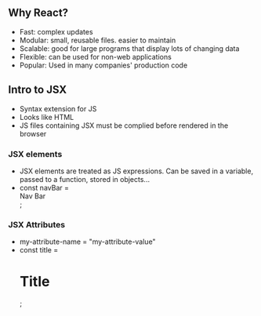 ## Why React?
* Fast: complex updates
* Modular: small, reusable files. easier to maintain
* Scalable: good for large programs that display lots of changing data
* Flexible: can be used for non-web applications
* Popular: Used in many companies' production code

## Intro to JSX
* Syntax extension for JS
* Looks like HTML
* JS files containing JSX must be complied before rendered in the browser

### JSX elements
* JSX elements are treated as JS expressions. Can be saved in a variable, passed to a function, stored in objects...
* const navBar = <nav>Nav Bar</nav>;

### JSX Attributes
* my-attribute-name = "my-attribute-value"
* const title = <h1 id="title">Title</h1>;